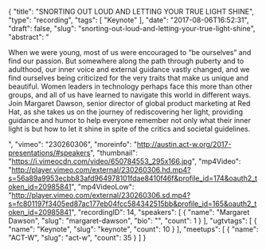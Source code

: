 {
  "title": "SNORTING OUT LOUD AND LETTING YOUR TRUE LIGHT SHINE",
  "type": "recording",
  "tags": [
    "Keynote"
  ],
  "date": "2017-08-06T16:52:31",
  "draft": false,
  "slug": "snorting-out-loud-and-letting-your-true-light-shine",
  "abstract": "<p>When we were young, most of us were encouraged to “be ourselves” and find our passion. But somewhere along the path through puberty and to adulthood, our inner voice and external guidance vastly changed, and we find ourselves being criticized for the very traits that make us unique and beautiful. Women leaders in technology perhaps face this more than other groups, and all of us have learned to navigate this world in different ways. Join Margaret Dawson, senior director of global product marketing at Red Hat, as she takes us on the journey of rediscovering her light, providing guidance and humor to help everyone remember not only what their inner light is but how to let it shine in spite of the critics and societal guidelines.</p>",
  "vimeo": "230260306",
  "moreinfo": "http://austin.act-w.org/2017-presentations/#speakers",
  "thumbnail": "https://i.vimeocdn.com/video/650784553_295x166.jpg",
  "mp4Video": "http://player.vimeo.com/external/230260306.hd.mp4?s=56a89a9953ecbb83afd964978101fdae8410f46f&profile_id=174&oauth2_token_id=20985841",
  "mp4VideoLow": "http://player.vimeo.com/external/230260306.sd.mp4?s=fc801197f3405ed87ac177eb04fcc584342515bb&profile_id=165&oauth2_token_id=20985841",
  "recordingID": 14,
  "speakers": [
    {
      "name": "Margaret Dawson",
      "slug": "margaret-dawson",
      "bio": "",
      "count": 1
    }
  ],
  "ugtvtags": [
    {
      "name": "Keynote",
      "slug": "keynote",
      "count": 10
    }
  ],
  "meetups": [
    {
      "name": "ACT-W",
      "slug": "act-w",
      "count": 35
    }
  ]
}